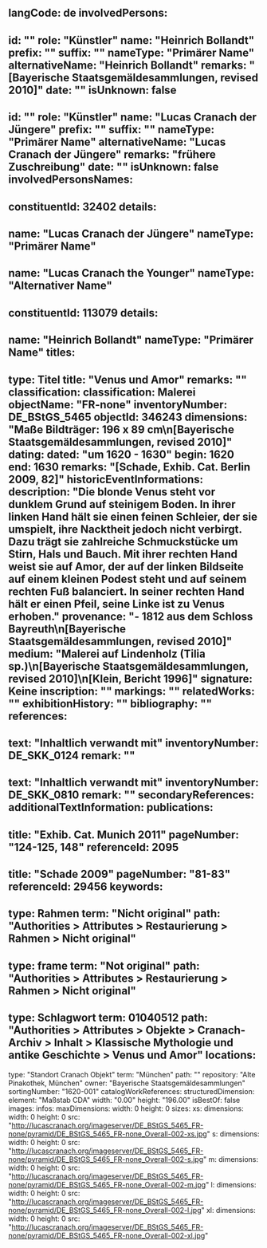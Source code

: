 langCode: de
involvedPersons: 
 - 
   id: ""
  role: "Künstler"
  name: "Heinrich Bollandt"
  prefix: ""
  suffix: ""
  nameType: "Primärer Name"
  alternativeName: "Heinrich Bollandt"
  remarks: "[Bayerische Staatsgemäldesammlungen, revised 2010]"
  date: ""
  isUnknown: false
 - 
   id: ""
  role: "Künstler"
  name: "Lucas Cranach der Jüngere"
  prefix: ""
  suffix: ""
  nameType: "Primärer Name"
  alternativeName: "Lucas Cranach der Jüngere"
  remarks: "frühere Zuschreibung"
  date: ""
  isUnknown: false
involvedPersonsNames: 
 - 
   constituentId: 32402
  details: 
   - 
   name: "Lucas Cranach der Jüngere"
    nameType: "Primärer Name"
   - 
   name: "Lucas Cranach the Younger"
    nameType: "Alternativer Name"
 - 
   constituentId: 113079
  details: 
   - 
   name: "Heinrich Bollandt"
    nameType: "Primärer Name"
titles: 
 - 
   type: Titel
  title: "Venus und Amor"
  remarks: ""
classification: 
 classification: Malerei
objectName: "FR-none"
inventoryNumber: DE_BStGS_5465
objectId: 346243
dimensions: "Maße Bildträger: 196 x 89 cm\n[Bayerische Staatsgemäldesammlungen, revised 2010]"
dating: 
 dated: "um 1620 - 1630"
 begin: 1620
 end: 1630
 remarks: "[Schade, Exhib. Cat. Berlin 2009, 82]"
 historicEventInformations: 
description: "Die blonde Venus steht vor dunklem Grund auf steinigem Boden. In ihrer linken Hand hält sie einen feinen Schleier, der sie umspielt, ihre Nacktheit jedoch nicht verbirgt. Dazu trägt sie zahlreiche Schmuckstücke um Stirn, Hals und Bauch. Mit ihrer rechten Hand weist sie auf Amor, der auf der linken Bildseite auf einem kleinen Podest steht und auf seinem rechten Fuß balanciert. In seiner rechten Hand hält er einen Pfeil, seine Linke ist zu Venus erhoben."
provenance: "- 1812 aus dem Schloss Bayreuth\n[Bayerische Staatsgemäldesammlungen, revised 2010]"
medium: "Malerei auf Lindenholz (Tilia sp.)\n[Bayerische Staatsgemäldesammlungen, revised 2010]\n[Klein, Bericht 1996]"
signature: Keine
inscription: ""
markings: ""
relatedWorks: ""
exhibitionHistory: ""
bibliography: ""
references: 
 - 
   text: "Inhaltlich verwandt mit"
  inventoryNumber: DE_SKK_0124
  remark: ""
 - 
   text: "Inhaltlich verwandt mit"
  inventoryNumber: DE_SKK_0810
  remark: ""
secondaryReferences: 
additionalTextInformation: 
publications: 
 - 
   title: "Exhib. Cat. Munich 2011"
  pageNumber: "124-125, 148"
  referenceId: 2095
 - 
   title: "Schade 2009"
  pageNumber: "81-83"
  referenceId: 29456
keywords: 
 - 
   type: Rahmen
  term: "Nicht original"
  path: "Authorities > Attributes > Restaurierung > Rahmen > Nicht original"
 - 
   type: frame
  term: "Not original"
  path: "Authorities > Attributes > Restaurierung > Rahmen > Nicht original"
 - 
   type: Schlagwort
  term: 01040512
  path: "Authorities > Attributes > Objekte > Cranach-Archiv > Inhalt > Klassische Mythologie und antike Geschichte > Venus und Amor"
locations: 
 - 
   type: "Standort Cranach Objekt"
  term: "München"
  path: ""
repository: "Alte Pinakothek, München"
owner: "Bayerische Staatsgemäldesammlungen"
sortingNumber: "1620-001"
catalogWorkReferences: 
structuredDimension: 
 element: "Maßstab CDA"
 width: "0.00"
 height: "196.00"
isBestOf: false
images: 
 infos: 
  maxDimensions: 
   width: 0
   height: 0
 sizes: 
  xs: 
   dimensions: 
    width: 0
    height: 0
   src: "http://lucascranach.org/imageserver/DE_BStGS_5465_FR-none/pyramid/DE_BStGS_5465_FR-none_Overall-002-xs.jpg"
  s: 
   dimensions: 
    width: 0
    height: 0
   src: "http://lucascranach.org/imageserver/DE_BStGS_5465_FR-none/pyramid/DE_BStGS_5465_FR-none_Overall-002-s.jpg"
  m: 
   dimensions: 
    width: 0
    height: 0
   src: "http://lucascranach.org/imageserver/DE_BStGS_5465_FR-none/pyramid/DE_BStGS_5465_FR-none_Overall-002-m.jpg"
  l: 
   dimensions: 
    width: 0
    height: 0
   src: "http://lucascranach.org/imageserver/DE_BStGS_5465_FR-none/pyramid/DE_BStGS_5465_FR-none_Overall-002-l.jpg"
  xl: 
   dimensions: 
    width: 0
    height: 0
   src: "http://lucascranach.org/imageserver/DE_BStGS_5465_FR-none/pyramid/DE_BStGS_5465_FR-none_Overall-002-xl.jpg"